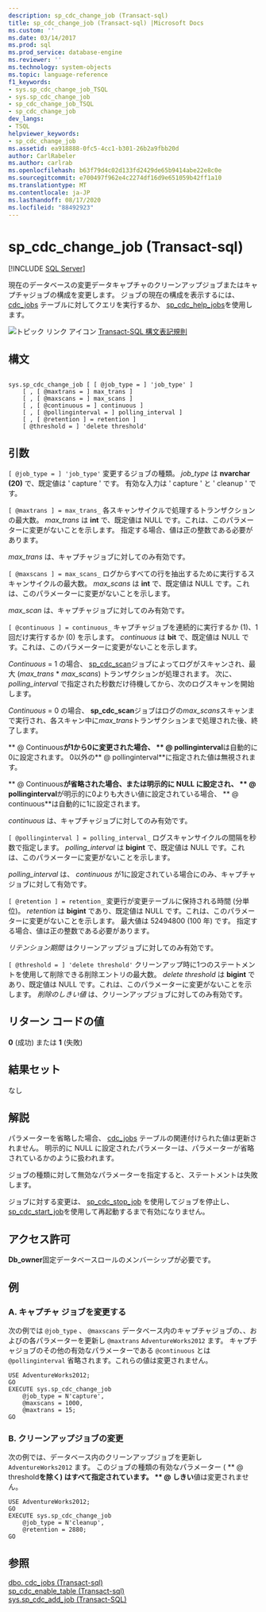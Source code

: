 ```yaml
---
description: sp_cdc_change_job (Transact-sql)
title: sp_cdc_change_job (Transact-sql) |Microsoft Docs
ms.custom: ''
ms.date: 03/14/2017
ms.prod: sql
ms.prod_service: database-engine
ms.reviewer: ''
ms.technology: system-objects
ms.topic: language-reference
f1_keywords:
- sys.sp_cdc_change_job_TSQL
- sys.sp_cdc_change_job
- sp_cdc_change_job_TSQL
- sp_cdc_change_job
dev_langs:
- TSQL
helpviewer_keywords:
- sp_cdc_change_job
ms.assetid: ea918888-0fc5-4cc1-b301-26b2a9fbb20d
author: CarlRabeler
ms.author: carlrab
ms.openlocfilehash: b63f79d4c02d133fd2429de65b9414abe22e8c0e
ms.sourcegitcommit: e700497f962e4c2274df16d9e651059b42ff1a10
ms.translationtype: MT
ms.contentlocale: ja-JP
ms.lasthandoff: 08/17/2020
ms.locfileid: "88492923"
---
```

# <a name="syssp_cdc_change_job-transact-sql"></a>sp_cdc_change_job (Transact-sql)
[!INCLUDE [SQL Server](../../includes/applies-to-version/sqlserver.md)]

  現在のデータベースの変更データキャプチャのクリーンアップジョブまたはキャプチャジョブの構成を変更します。 ジョブの現在の構成を表示するには、 [cdc_jobs](../../relational-databases/system-tables/dbo-cdc-jobs-transact-sql.md) テーブルに対してクエリを実行するか、 [sp_cdc_help_jobs](../../relational-databases/system-stored-procedures/sys-sp-cdc-help-jobs-transact-sql.md)を使用します。  
  
 ![トピック リンク アイコン](../../database-engine/configure-windows/media/topic-link.gif "トピック リンク アイコン") [Transact-SQL 構文表記規則](../../t-sql/language-elements/transact-sql-syntax-conventions-transact-sql.md)  
  
## <a name="syntax"></a>構文  
  
```  
  
sys.sp_cdc_change_job [ [ @job_type = ] 'job_type' ]  
    [ , [ @maxtrans = ] max_trans ]   
    [ , [ @maxscans = ] max_scans ]   
    [ , [ @continuous = ] continuous ]   
    [ , [ @pollinginterval = ] polling_interval ]   
    [ , [ @retention ] = retention ]   
    [ @threshold = ] 'delete threshold'  
```  
  
## <a name="arguments"></a>引数  
`[ @job_type = ] 'job_type'` 変更するジョブの種類。 *job_type* は **nvarchar (20)** で、既定値は ' capture ' です。 有効な入力は ' capture ' と ' cleanup ' です。  
  
`[ @maxtrans ] = max_trans_` 各スキャンサイクルで処理するトランザクションの最大数。 *max_trans* は **int** で、既定値は NULL です。これは、このパラメーターに変更がないことを示します。 指定する場合、値は正の整数である必要があります。  
  
 *max_trans* は、キャプチャジョブに対してのみ有効です。  
  
`[ @maxscans ] = max_scans_` ログからすべての行を抽出するために実行するスキャンサイクルの最大数。 *max_scans* は **int** で、既定値は NULL です。これは、このパラメーターに変更がないことを示します。  
  
 *max_scan* は、キャプチャジョブに対してのみ有効です。  
  
`[ @continuous ] = continuous_` キャプチャジョブを連続的に実行するか (1)、1回だけ実行するか (0) を示します。 *continuous* は **bit** で、既定値は NULL です。これは、このパラメーターに変更がないことを示します。  
  
 *Continuous* = 1 の場合、 [sp_cdc_scan](../../relational-databases/system-stored-procedures/sys-sp-cdc-scan-transact-sql.md)ジョブによってログがスキャンされ、最大 (*max_trans* \* *max_scans*) トランザクションが処理されます。 次に、 *polling_interval* で指定された秒数だけ待機してから、次のログスキャンを開始します。  
  
 *Continuous* = 0 の場合、 **sp_cdc_scan**ジョブはログの*max_scans*スキャンまで実行され、各スキャン中に*max_trans*トランザクションまで処理された後、終了します。  
  
 ** \@ Continuous**が1から0に変更された場合、 ** \@ pollinginterval**は自動的に0に設定されます。 0以外の** \@ pollinginterval**に指定された値は無視されます。  
  
 ** \@ Continuous**が省略された場合、または明示的に NULL に設定され、 ** \@ pollinginterval**が明示的に0よりも大きい値に設定されている場合、 ** \@ continuous**は自動的に1に設定されます。  
  
 *continuous* は、キャプチャジョブに対してのみ有効です。  
  
`[ @pollinginterval ] = polling_interval_` ログスキャンサイクルの間隔を秒数で指定します。 *polling_interval* は **bigint** で、既定値は NULL です。これは、このパラメーターに変更がないことを示します。  
  
 *polling_interval* は、 *continuous* が1に設定されている場合にのみ、キャプチャジョブに対して有効です。  
  
`[ @retention ] = retention_` 変更行が変更テーブルに保持される時間 (分単位)。 *retention* は **bigint** であり、既定値は NULL です。これは、このパラメーターに変更がないことを示します。 最大値は 52494800 (100 年) です。 指定する場合、値は正の整数である必要があります。  
  
 *リテンション期間* はクリーンアップジョブに対してのみ有効です。  
  
`[ @threshold = ] 'delete threshold'` クリーンアップ時に1つのステートメントを使用して削除できる削除エントリの最大数。 *delete threshold* は **bigint** であり、既定値は NULL です。これは、このパラメーターに変更がないことを示します。 *削除のしきい値* は、クリーンアップジョブに対してのみ有効です。  
  
## <a name="return-code-values"></a>リターン コードの値  
 **0** (成功) または **1** (失敗)  
  
## <a name="result-sets"></a>結果セット  
 なし  
  
## <a name="remarks"></a>解説  
 パラメーターを省略した場合、 [cdc_jobs](../../relational-databases/system-tables/dbo-cdc-jobs-transact-sql.md) テーブルの関連付けられた値は更新されません。 明示的に NULL に設定されたパラメーターは、パラメーターが省略されているかのように扱われます。  
  
 ジョブの種類に対して無効なパラメーターを指定すると、ステートメントは失敗します。  
  
 ジョブに対する変更は、 [sp_cdc_stop_job](../../relational-databases/system-stored-procedures/sys-sp-cdc-stop-job-transact-sql.md) を使用してジョブを停止し、 [sp_cdc_start_job](../../relational-databases/system-stored-procedures/sys-sp-cdc-start-job-transact-sql.md)を使用して再起動するまで有効になりません。  
  
## <a name="permissions"></a>アクセス許可  
 **Db_owner**固定データベースロールのメンバーシップが必要です。  
  
## <a name="examples"></a>例  
  
### <a name="a-changing-a-capture-job"></a>A. キャプチャ ジョブを変更する  
 次の例では `@job_type` 、 `@maxscans` データベース内のキャプチャジョブの、、およびの各パラメーターを更新し `@maxtrans` `AdventureWorks2012` ます。 キャプチャジョブのその他の有効なパラメーターである `@continuous` とは `@pollinginterval` 省略されます。これらの値は変更されません。  
  
```  
USE AdventureWorks2012;  
GO  
EXECUTE sys.sp_cdc_change_job   
    @job_type = N'capture',  
    @maxscans = 1000,  
    @maxtrans = 15;  
GO  
```  
  
### <a name="b-changing-a-cleanup-job"></a>B. クリーンアップジョブの変更  
 次の例では、データベース内のクリーンアップジョブを更新し `AdventureWorks2012` ます。 このジョブの種類の有効なパラメーター ( ** \@ threshold**を除く) はすべて指定されています。 ** \@ しきい**値は変更されません。  
  
```  
USE AdventureWorks2012;  
GO  
EXECUTE sys.sp_cdc_change_job   
    @job_type = N'cleanup',  
    @retention = 2880;  
GO  
```  
  
## <a name="see-also"></a>参照  
 [dbo. cdc_jobs &#40;Transact-sql&#41;](../../relational-databases/system-tables/dbo-cdc-jobs-transact-sql.md)   
 [sp_cdc_enable_table &#40;Transact-sql&#41;](../../relational-databases/system-stored-procedures/sys-sp-cdc-enable-table-transact-sql.md)   
 [sys.sp_cdc_add_job &#40;Transact-SQL&#41;](../../relational-databases/system-stored-procedures/sys-sp-cdc-add-job-transact-sql.md)  
  
  
